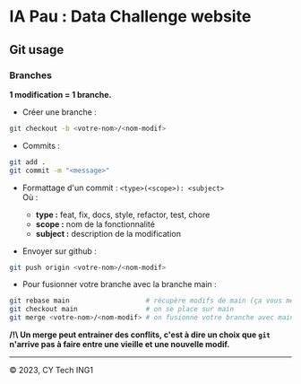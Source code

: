 # IA Pau : Data Challenge website

## Git usage

### Branches 

**1 modification = 1 branche.**
  
- Créer une branche : 
```bash
git checkout -b <votre-nom>/<nom-modif>
```
  
- Commits :
```bash
git add .
git commit -m "<message>"
```  
- Formattage d'un commit : ```<type>(<scope>): <subject>```  
Où :
  - **type :** feat, fix, docs, style, refactor, test, chore
  - **scope :** nom de la fonctionnalité
  - **subject :** description de la modification

- Envoyer sur github : 
```bash
git push origin <votre-nom>/<nom-modif>
```

- Pour fusionner votre branche avec la branche main : 
```bash
git rebase main                   # récupère modifs de main (ça vous met à jour)
git checkout main                 # on se place sur main
git merge <votre-nom>/<nom-modif> # on fusionne votre branche avec main
```
**/!\ Un merge peut entrainer des conflits, c'est à dire un choix que ```git``` n'arrive pas à faire entre une vieille et une nouvelle modif.**

---

© 2023, CY Tech ING1